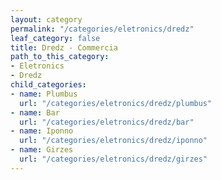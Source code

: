 ```yaml
---
layout: category
permalink: "/categories/eletronics/dredz"
leaf_category: false
title: Dredz - Commercia
path_to_this_category:
- Eletronics
- Dredz
child_categories:
- name: Plumbus
  url: "/categories/eletronics/dredz/plumbus"
- name: Bar
  url: "/categories/eletronics/dredz/bar"
- name: Iponno
  url: "/categories/eletronics/dredz/iponno"
- name: Girzes
  url: "/categories/eletronics/dredz/girzes"
---
```

